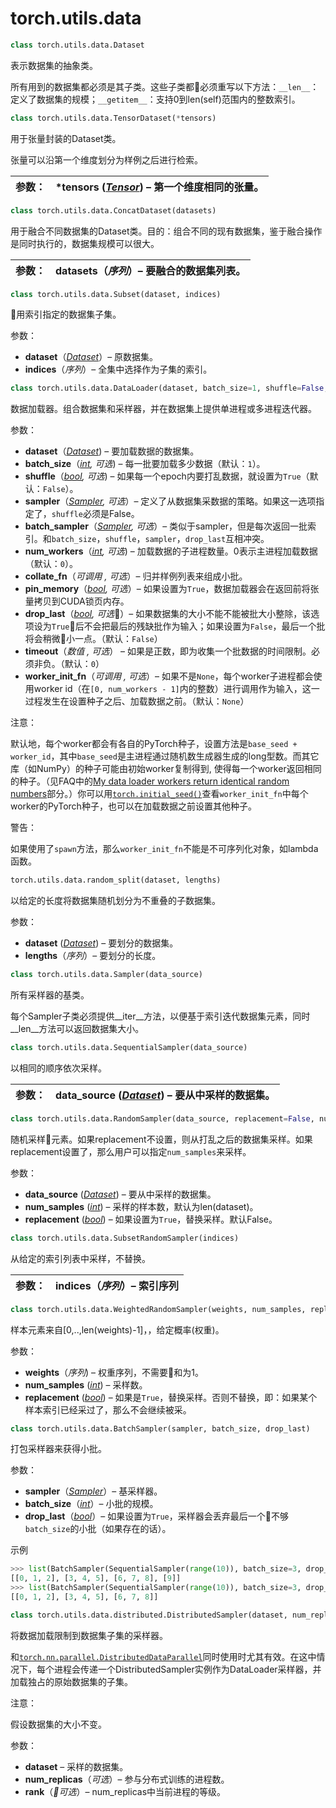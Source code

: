 # torch.utils.data

```py
class torch.utils.data.Dataset
```
表示数据集的抽象类。

所有用到的数据集都必须是其子类。这些子类都必须重写以下方法：`__len__`：定义了数据集的规模；`__getitem__`：支持0到len(self)范围内的整数索引。

```py
class torch.utils.data.TensorDataset(*tensors)
```

用于张量封装的Dataset类。

张量可以沿第一个维度划分为样例之后进行检索。

| 参数： | ***tensors** ([_Tensor_](tensors.html#torch.Tensor "torch.Tensor")) – 第一个维度相同的张量。 |
| --- | --- |

```py
class torch.utils.data.ConcatDataset(datasets)
```

用于融合不同数据集的Dataset类。目的：组合不同的现有数据集，鉴于融合操作是同时执行的，数据集规模可以很大。

| 参数： | **datasets**（_序列_）– 要融合的数据集列表。 |
| --- | --- |

```py
class torch.utils.data.Subset(dataset, indices)
```

用索引指定的数据集子集。

参数： 

*   **dataset**（[_Dataset_](#torch.utils.data.Dataset "torch.utils.data.Dataset")）– 原数据集。
*   **indices**（_序列_）– 全集中选择作为子集的索引。

```py
class torch.utils.data.DataLoader(dataset, batch_size=1, shuffle=False, sampler=None, batch_sampler=None, num_workers=0, collate_fn=<function default_collate>, pin_memory=False, drop_last=False, timeout=0, worker_init_fn=None)
```
数据加载器。组合数据集和采样器，并在数据集上提供单进程或多进程迭代器。

参数： 
*   **dataset**（[_Dataset_](#torch.utils.data.Dataset "torch.utils.data.Dataset")) – 要加载数据的数据集。
*   **batch_size**（[_int_](https://docs.python.org/3/library/functions.html#int "(in Python v3.7)")_,_ _可选_) – 每一批要加载多少数据（默认：`1`）。
*   **shuffle**（[_bool_](https://docs.python.org/3/library/functions.html#bool "(in Python v3.7)")_,_ _可选_) – 如果每一个epoch内要打乱数据，就设置为`True`（默认：`False`）。
*   **sampler**（[_Sampler_](#torch.utils.data.Sampler "torch.utils.data.Sampler")_,_ _可选_）– 定义了从数据集采数据的策略。如果这一选项指定了，`shuffle`必须是False。
*   **batch_sampler**（[_Sampler_](#torch.utils.data.Sampler "torch.utils.data.Sampler")_,_ _可选_）– 类似于sampler，但是每次返回一批索引。和`batch_size`，`shuffle`，`sampler`，`drop_last`互相冲突。
*   **num_workers**（[_int_](https://docs.python.org/3/library/functions.html#int "(in Python v3.7)")_,_ _可选_) – 加载数据的子进程数量。0表示主进程加载数据（默认：`0`）。
*   **collate_fn**（_可调用_ _,_ _可选_）– 归并样例列表来组成小批。
*   **pin_memory**（[_bool_](https://docs.python.org/3/library/functions.html#bool "(in Python v3.7)")_,_ _可选_）– 如果设置为`True`，数据加载器会在返回前将张量拷贝到CUDA锁页内存。
*   **drop_last**（[_bool_](https://docs.python.org/3/library/functions.html#bool "(in Python v3.7)")_,_ _可选_）– 如果数据集的大小不能不能被批大小整除，该选项设为`True`后不会把最后的残缺批作为输入；如果设置为`False`，最后一个批将会稍微小一点。（默认：`False`）
*   **timeout**（_数值_ _,_ _可选_） – 如果是正数，即为收集一个批数据的时间限制。必须非负。（默认：`0`）
*   **worker_init_fn**（_可调用_ _,_ _可选_）– 如果不是`None`，每个worker子进程都会使用worker id（在`[0, num_workers - 1]`内的整数）进行调用作为输入，这一过程发生在设置种子之后、加载数据之前。（默认：`None`）



注意：

默认地，每个worker都会有各自的PyTorch种子，设置方法是`base_seed + worker_id`，其中`base_seed`是主进程通过随机数生成器生成的long型数。而其它库（如NumPy）的种子可能由初始worker复制得到, 使得每一个worker返回相同的种子。（见FAQ中的[My data loader workers return identical random numbers](notes/faq.html#dataloader-workers-random-seed)部分。）你可以用[`torch.initial_seed()`](torch.html#torch.initial_seed "torch.initial_seed")查看`worker_init_fn`中每个worker的PyTorch种子，也可以在加载数据之前设置其他种子。

警告：

如果使用了`spawn`方法，那么`worker_init_fn`不能是不可序列化对象，如lambda函数。

```py
torch.utils.data.random_split(dataset, lengths)
```

以给定的长度将数据集随机划分为不重叠的子数据集。

参数：
*   **dataset** ([_Dataset_](#torch.utils.data.Dataset "torch.utils.data.Dataset")) – 要划分的数据集。
*   **lengths**（_序列_）– 要划分的长度。



```py
class torch.utils.data.Sampler(data_source)
```

所有采样器的基类。

每个Sampler子类必须提供__iter__方法，以便基于索引迭代数据集元素，同时__len__方法可以返回数据集大小。

```py
class torch.utils.data.SequentialSampler(data_source)
```
以相同的顺序依次采样。

| 参数： | **data_source** ([_Dataset_](#torch.utils.data.Dataset "torch.utils.data.Dataset")) – 要从中采样的数据集。 |
| --- | --- |

```py
class torch.utils.data.RandomSampler(data_source, replacement=False, num_samples=None)
```

随机采样元素。如果replacement不设置，则从打乱之后的数据集采样。如果replacement设置了，那么用户可以指定`num_samples`来采样。

参数：

*   **data_source** ([_Dataset_](#torch.utils.data.Dataset "torch.utils.data.Dataset")) – 要从中采样的数据集。
*   **num_samples** ([_int_](https://docs.python.org/3/library/functions.html#int "(in Python v3.7)")) – 采样的样本数，默认为len(dataset)。
*   **replacement** ([_bool_](https://docs.python.org/3/library/functions.html#bool "(in Python v3.7)")) – 如果设置为`True`，替换采样。默认False。

```py
class torch.utils.data.SubsetRandomSampler(indices)
```

从给定的索引列表中采样，不替换。

| 参数： | **indices**（_序列_）– 索引序列 |
| --- | --- |

```py
class torch.utils.data.WeightedRandomSampler(weights, num_samples, replacement=True)
```

样本元素来自[0,..,len(weights)-1]，，给定概率(权重)。

参数：

*   **weights**（_序列_) – 权重序列，不需要和为1。
*   **num_samples** ([_int_](https://docs.python.org/3/library/functions.html#int "(in Python v3.7)")) – 采样数。
*   **replacement** ([_bool_](https://docs.python.org/3/library/functions.html#bool "(in Python v3.7)")) – 如果是`True`，替换采样。否则不替换，即：如果某个样本索引已经采过了，那么不会继续被采。

```py
class torch.utils.data.BatchSampler(sampler, batch_size, drop_last)
```

打包采样器来获得小批。

参数： 

*   **sampler**（[_Sampler_](#torch.utils.data.Sampler "torch.utils.data.Sampler")）– 基采样器。
*   **batch_size**（[_int_](https://docs.python.org/3/library/functions.html#int "(in Python v3.7)")）– 小批的规模。
*   **drop_last**（[_bool_](https://docs.python.org/3/library/functions.html#bool "(in Python v3.7)")）– 如果设置为`True`，采样器会丢弃最后一个不够`batch_size`的小批（如果存在的话）。

示例

```py
>>> list(BatchSampler(SequentialSampler(range(10)), batch_size=3, drop_last=False))
[[0, 1, 2], [3, 4, 5], [6, 7, 8], [9]]
>>> list(BatchSampler(SequentialSampler(range(10)), batch_size=3, drop_last=True))
[[0, 1, 2], [3, 4, 5], [6, 7, 8]]
```

```py
class torch.utils.data.distributed.DistributedSampler(dataset, num_replicas=None, rank=None)
```

将数据加载限制到数据集子集的采样器。

和[`torch.nn.parallel.DistributedDataParallel`](nn.html#torch.nn.parallel.DistributedDataParallel "torch.nn.parallel.DistributedDataParallel")同时使用时尤其有效。在这中情况下，每个进程会传递一个DistributedSampler实例作为DataLoader采样器，并加载独占的原始数据集的子集。

注意：

假设数据集的大小不变。

参数： 

*   **dataset** – 采样的数据集。
*   **num_replicas**（_可选_）– 参与分布式训练的进程数。
*   **rank**（_可选_）– num_replicas中当前进程的等级。